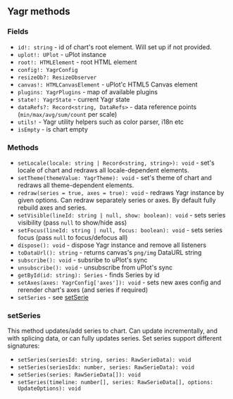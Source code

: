 ## Yagr methods

### Fields

-   `id!: string` - id of chart's root element. Will set up if not provided.
-   `uplot!: UPlot` - uPlot instance
-   `root!: HTMLElement` - root HTML element
-   `config!: YagrConfig`
-   `resizeOb?: ResizeObserver`
-   `canvas!: HTMLCanvasElement` - uPlot'c HTML5 Canvas element
-   `plugins: YagrPlugins` - map of available plugins
-   `state!: YagrState` - current Yagr state
-   `dataRefs?: Record<string, DataRefs>` - data reference points (`min/max/avg/sum/count` per scale)
-   `utils!` - Yagr utility helpers such as color parser, i18n etc
-   `isEmpty` - is chart empty

### Methods

-   `setLocale(locale: string | Record<string, string>): void` - set's locale of chart and redraws all locale-dependent elements.
-   `setTheme(themeValue: YagrTheme): void` - set's theme of chart and redraws all theme-dependent elements.
-   `redraw(series = true, axes = true): void` - redraws Yagr instance by given options. Can redraw separately series or axes. By default fully rebuild axes and series.
-   `setVisible(lineId: string | null, show: boolean): void` - sets series visibility (pass `null` to show/hide ass)
-   `setFocus(lineId: string | null, focus: boolean): void` - sets series focus (pass `null` to focus/defocus all)
-   `dispose(): void` - dispose Yagr instance and remove all listeners
-   `toDataUrl(): string` - returns canvas's `png/img` DataURL string
-   `subscribe(): void` - subsribe to uPlot's sync
-   `unsubscribe(): void` - unsubscribe from uPlot's sync
-   `getById(id: string): Series` - finds Series by id
-   `setAxes(axes: YagrConfig['axes']): void` - sets new axes config and rerender chart's axes (and series if required)
-   `setSeries` - see [setSerie](#setseries)

### setSeries

This method updates/add series to chart. Can update incrementally, and with splicing data, or can fully updates series. Set series support different signatures:

-   `setSeries(seriesId: string, series: RawSerieData): void`
-   `setSeries(seriesIdx: number, series: RawSerieData): void`
-   `setSeries(series: RawSerieData[]): void`
-   `setSeries(timeline: number[], series: RawSerieData[], options: UpdateOptions): void`
